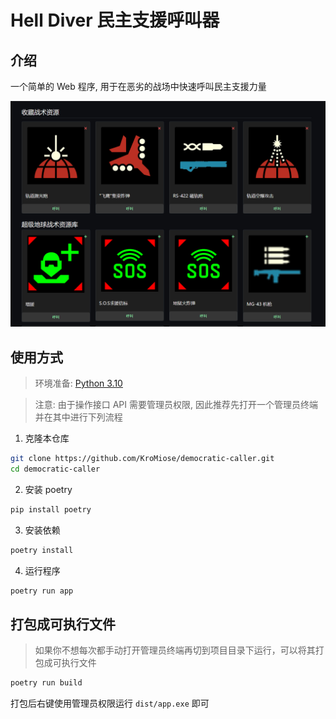 # Hell Diver 民主支援呼叫器

## 介绍

一个简单的 Web 程序, 用于在恶劣的战场中快速呼叫民主支援力量

![intro](docs/images/intro.png)

## 使用方式

> 环境准备: [Python 3.10](https://www.python.org/downloads/release/python-3100/)

> 注意: 由于操作接口 API 需要管理员权限, 因此推荐先打开一个管理员终端并在其中进行下列流程

1. 克隆本仓库

```bash
git clone https://github.com/KroMiose/democratic-caller.git
cd democratic-caller
```

2. 安装 poetry

```bash
pip install poetry
```

3. 安装依赖

```bash
poetry install
```

4. 运行程序

```bash
poetry run app
```

## 打包成可执行文件

> 如果你不想每次都手动打开管理员终端再切到项目目录下运行，可以将其打包成可执行文件

```bash
poetry run build
```

打包后右键使用管理员权限运行 `dist/app.exe` 即可

